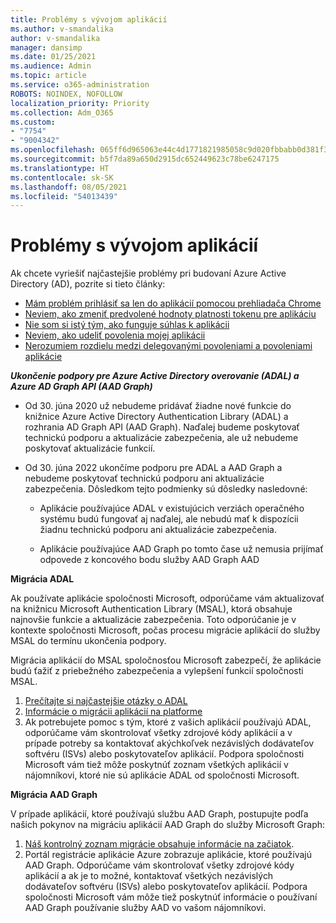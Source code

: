 ```yaml
---
title: Problémy s vývojom aplikácií
ms.author: v-smandalika
author: v-smandalika
manager: dansimp
ms.date: 01/25/2021
ms.audience: Admin
ms.topic: article
ms.service: o365-administration
ROBOTS: NOINDEX, NOFOLLOW
localization_priority: Priority
ms.collection: Adm_O365
ms.custom:
- "7754"
- "9004342"
ms.openlocfilehash: 065ff6d965063e44c4d1771821985058c9d020fbbabb0d381f30b6a11132c4ee
ms.sourcegitcommit: b5f7da89a650d2915dc652449623c78be6247175
ms.translationtype: HT
ms.contentlocale: sk-SK
ms.lasthandoff: 08/05/2021
ms.locfileid: "54013439"
---
```

# <a name="issues-developing-applications"></a>Problémy s vývojom aplikácií

Ak chcete vyriešiť najčastejšie problémy pri budovaní Azure Active Directory (AD), pozrite si tieto články:

- [Mám problém prihlásiť sa len do aplikácií pomocou prehliadača Chrome](https://docs.microsoft.com/office365/troubleshoot/miscellaneous/chrome-behavior-affects-applications) 
- [Neviem, ako zmeniť predvolené hodnoty platnosti tokenu pre aplikáciu](https://docs.microsoft.com/azure/active-directory/develop/registration-config-change-token-lifetime-how-to) 
- [Nie som si istý tým, ako funguje súhlas k aplikácii](https://docs.microsoft.com/azure/active-directory/application-dev-consent-framework) 
- [Neviem, ako udeliť povolenia mojej aplikácii](https://docs.microsoft.com/azure/active-directory/manage-apps/configure-user-consent) 
- [Nerozumiem rozdielu medzi delegovanými povoleniami a povoleniami aplikácie](https://docs.microsoft.com/azure/active-directory/develop/delegated-and-app-perms)

***Ukončenie podpory pre Azure Active Directory overovanie (ADAL) a Azure AD Graph API (AAD Graph)***

- Od 30. júna 2020 už nebudeme pridávať žiadne nové funkcie do knižnice Azure Active Directory Authentication Library (ADAL) a rozhrania AD Graph API (AAD Graph). Naďalej budeme poskytovať technickú podporu a aktualizácie zabezpečenia, ale už nebudeme poskytovať aktualizácie funkcií.

- Od 30. júna 2022 ukončíme podporu pre ADAL a AAD Graph a nebudeme poskytovať technickú podporu ani aktualizácie zabezpečenia. Dôsledkom tejto podmienky sú dôsledky nasledovné:

    - Aplikácie používajúce ADAL v existujúcich verziách operačného systému budú fungovať aj naďalej, ale nebudú mať k dispozícii žiadnu technickú podporu ani aktualizácie zabezpečenia.

    - Aplikácie používajúce AAD Graph po tomto čase už nemusia prijímať odpovede z koncového bodu služby AAD Graph AAD

**Migrácia ADAL**

Ak používate aplikácie spoločnosti Microsoft, odporúčame vám aktualizovať na knižnicu Microsoft Authentication Library (MSAL), ktorá obsahuje najnovšie funkcie a aktualizácie zabezpečenia. Toto odporúčanie je v kontexte spoločnosti Microsoft, počas procesu migrácie aplikácií do služby MSAL do termínu ukončenia podpory. 

Migrácia aplikácií do MSAL spoločnosťou Microsoft zabezpečí, že aplikácie budú ťažiť z priebežného zabezpečenia a vylepšení funkcií spoločnosti MSAL.

1. [Prečítajte si najčastejšie otázky o ADAL](https://docs.microsoft.com/azure/active-directory/develop/msal-migration#frequently-asked-questions-faq) 
2. [Informácie o migrácii aplikácií na platforme](https://docs.microsoft.com/azure/active-directory/develop/msal-migration#frequently-asked-questions-faq) 
3. Ak potrebujete pomoc s tým, ktoré z vašich aplikácií používajú ADAL, odporúčame vám skontrolovať všetky zdrojové kódy aplikácií a v prípade potreby sa kontaktovať akýchkoľvek nezávislých dodávateľov softvéru (ISVs) alebo poskytovateľov aplikácií. Podpora spoločnosti Microsoft vám tiež môže poskytnúť zoznam všetkých aplikácií v nájomníkovi, ktoré nie sú aplikácie ADAL od spoločnosti Microsoft.

**Migrácia AAD Graph**

V prípade aplikácií, ktoré používajú službu AAD Graph, postupujte podľa našich pokynov na migráciu aplikácií AAD Graph do služby Microsoft Graph:

1. [Náš kontrolný zoznam migrácie obsahuje informácie na začiatok](https://docs.microsoft.com/graph/migrate-azure-ad-graph-planning-checklist). 
2. Portál registrácie aplikácie Azure zobrazuje aplikácie, ktoré používajú AAD Graph. Odporúčame vám skontrolovať všetky zdrojové kódy aplikácií a ak je to možné, kontaktovať všetkých nezávislých dodávateľov softvéru (ISVs) alebo poskytovateľov aplikácií. Podpora spoločnosti Microsoft vám môže tiež poskytnúť informácie o používaní AAD Graph používanie služby AAD vo vašom nájomníkovi.







